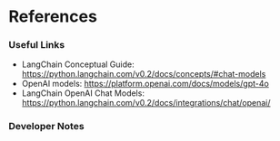 # References

### Useful Links

- LangChain Conceptual Guide: https://python.langchain.com/v0.2/docs/concepts/#chat-models 
- OpenAI models: https://platform.openai.com/docs/models/gpt-4o 
- LangChain OpenAI Chat Models: https://python.langchain.com/v0.2/docs/integrations/chat/openai/ 

### Developer Notes
